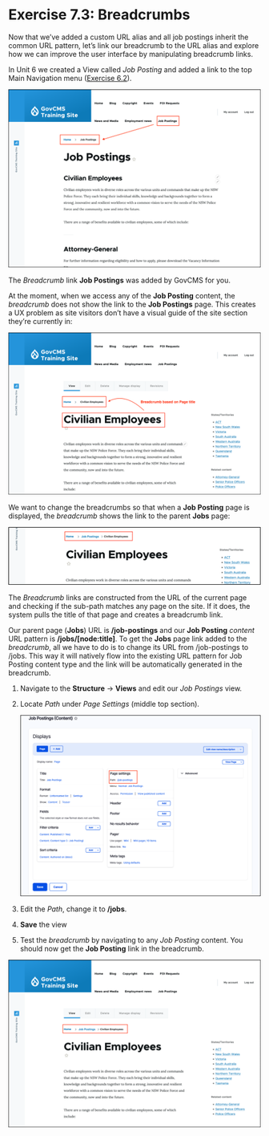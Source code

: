 # Exercise 7.3: Breadcrumbs

Now that we’ve added a custom URL alias and all job postings inherit the common URL pattern, let’s link our breadcrumb to the URL alias and explore how we can improve the user interface by manipulating breadcrumb links.

In Unit 6 we created a View called _Job Posting_ and added a link to the top Main Navigation menu \([Exercise 6.2](../unit-6-content-listing-with-views/exercise-6-2-create-job-posting-view.md)\).

![Image of Job posting View](../.gitbook/assets/Ex-7-3-Breadcrumbs-1.png)

The _Breadcrumb_ link **Job Postings** was added by GovCMS for you.

At the moment, when we access any of the **Job Posting** content, the _breadcrumb_ does not show the link to the **Job Postings** page. This creates a UX problem as site visitors don’t have a visual guide of the site section they’re currently in:

![Image of Breadcrumb to Home](../.gitbook/assets/Ex-7-3-Breadcrumbs-2.png)

We want to change the breadcrumbs so that when a **Job Posting** page is displayed, the _breadcrumb_ shows the link to the parent **Jobs** page:
  
![Image of Breadcrumb to Jobs page](../.gitbook/assets/Ex-7-3-Breadcrumbs-3.png)

The _Breadcrumb_ links are constructed from the URL of the current page and checking if the sub-path matches any page on the site. If it does, the system pulls the title of that page and creates a breadcrumb link.

Our parent page \(**Jobs**\) URL is **/job-postings** and our **Job Posting** _content_ URL pattern is **/jobs/\[node:title\]**. To get the **Jobs** page link added to the _breadcrumb_, all we have to do is to change its URL from /job-postings to /jobs. This way it will natively flow into the existing URL pattern for Job Posting content type and the link will be automatically generated in the breadcrumb.

1. Navigate to the **Structure** → **Views** and edit our _Job Postings_ view.
2. Locate _Path_ under _Page Settings_ \(middle top section\).

    ![Image of Breadcrumb to Home](../.gitbook/assets/Ex-7-3-Breadcrumbs-4.png)

3. Edit the _Path_, change it to **/jobs**.
4. **Save** the view
5. Test the _breadcrumb_ by navigating to any _Job Posting_ content. You should now get the **Job Posting** link in the breadcrumb. 

![Image of Breadcrumb to Jobs page](../.gitbook/assets/Ex-7-3-Breadcrumbs-5.png)
